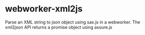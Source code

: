 # webworker-xml2js
Parse an XML string to json object using sax.js in a webworker. The xml2json API returns a promise object using assure.js
